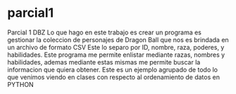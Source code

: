 # parcial1
Parcial 1 DBZ
Lo que hago en este trabajo es crear un programa es gestionar la coleccion de personajes de Dragon Ball que nos es brindada en un archivo de formato CSV
Este lo separo por ID, nombre, raza, poderes, y habilidades.
Este programa me permite enlistar mediante razas, nombres y habilidades, ademas mediante estas mismas me permite buscar la informacion que quiera obtener.
Este es un ejemplo agrupado de todo lo que venimos viendo en clases con respecto al ordenamiento de datos en PYTHON
